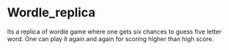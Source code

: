 # Wordle_replica
Its a replica of wordle game where one gets six chances to guess five letter word. One can play it again and again for scoring higher than high score.
